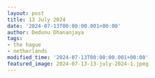 ```yaml
---
layout: post
title: 13 July 2024
date: '2024-07-13T00:00:00.001+00:00'
author: Dedunu Dhananjaya
tags:
- the hague
- netherlands
modified_time: '2024-07-13T00:00:00.001+00:00'
featured_image: 2024-07-13-13-july-2024-1.jpeg
---
```

